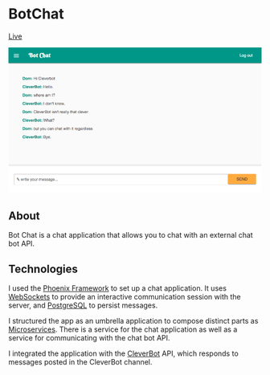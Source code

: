 # BotChat

[Live](https://bots-chat.herokuapp.com)

![Chat Page](./docs/images/chat_page.png)

## About

Bot Chat is a chat application that allows you to chat with an external chat bot API.

## Technologies

I used the [Phoenix Framework](http://rubyonrails.org/) to set up a chat application. It uses [WebSockets](https://developer.mozilla.org/en-US/docs/Web/API/WebSockets_API) to provide an interactive communication session with the server, and [PostgreSQL](https://www.postgresql.org/) to persist messages.

I structured the app as an umbrella application to compose distinct parts as [Microservices](https://en.wikipedia.org/wiki/Microservices). There is a service for the chat application as well as a service for communicating with the chat bot API.

I integrated the application with the [CleverBot](http://www.cleverbot.com/) API, which responds to messages posted in the CleverBot channel.
